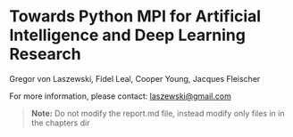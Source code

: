 # Towards Python MPI for Artificial Intelligence and Deep Learning Research 

Gregor von Laszewski, Fidel Leal, Cooper Young, Jacques Fleischer

For more information, please contact: <laszewski@gmail.com>

> **Note:** Do not modify the report.md file, instead modify only files in in the chapters dir
